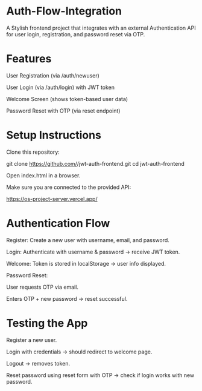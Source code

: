 # Auth-Flow-Integration
A Stylish frontend project that integrates with an external Authentication API for user login, registration, and password reset via OTP.

# Features

User Registration (via /auth/newuser)

User Login (via /auth/login) with JWT token

Welcome Screen (shows token-based user data)

Password Reset with OTP (via reset endpoint)



# Setup Instructions

Clone this repository:

git clone https://github.com/<your-username>/jwt-auth-frontend.git
cd jwt-auth-frontend


Open index.html in a browser.

Make sure you are connected to the provided API:

https://os-project-server.vercel.app/

# Authentication Flow

Register: Create a new user with username, email, and password.

Login: Authenticate with username & password → receive JWT token.

Welcome: Token is stored in localStorage → user info displayed.

Password Reset:

User requests OTP via email.

Enters OTP + new password → reset successful.

# Testing the App

Register a new user.

Login with credentials → should redirect to welcome page.

Logout → removes token.

Reset password using reset form with OTP → check if login works with new password.